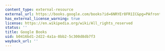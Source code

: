 ```yaml
---
content_type: external-resource
external_url: https://books.google.com/books?id=6NRYEr8FR1IC&pg=PAfrontcover#v=onepage&q&f=false
has_external_license_warning: true
license: https://en.wikipedia.org/wiki/All_rights_reserved
status: ''
title: Google Books
uid: b0416bd1-2d22-4a1a-8bb2-5c300d8db7f3
wayback_url: ''
---
```

